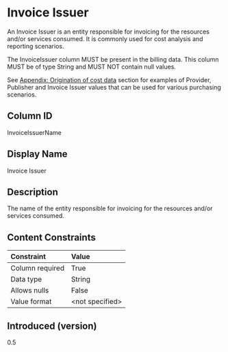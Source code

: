 # Invoice Issuer

An Invoice Issuer is an entity responsible for invoicing for the resources and/or services consumed. It is commonly
used for cost analysis and reporting scenarios.

The InvoiceIssuer column MUST be present in the billing data. This column MUST be of type String and MUST NOT
contain null values.

See [Appendix: Origination of cost data](../appendix/origination_of_cost_data.md) section for examples of Provider, Publisher and
Invoice Issuer values that can be used for various purchasing scenarios.

## Column ID

InvoiceIssuerName

## Display Name

Invoice Issuer

## Description

The name of the entity responsible for invoicing for the resources and/or services consumed.

## Content Constraints

| Constraint      | Value           |
|:----------------|:----------------|
| Column required | True            |
| Data type       | String          |
| Allows nulls    | False           |
| Value format    | \<not specified> |

## Introduced (version)

0.5
